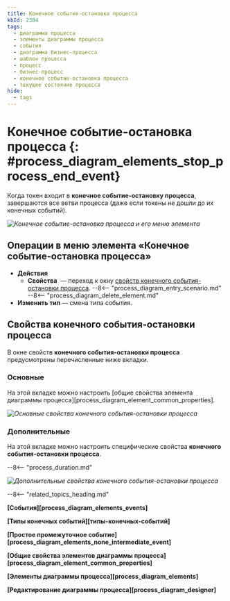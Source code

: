 ```yaml
---
title: Конечное событие-остановка процесса
kbId: 2384
tags:
  - диаграмма процесса
  - элементы диаграммы процесса
  - события
  - диаграмма бизнес-процесса
  - шаблон процесса
  - процесс
  - бизнес-процесс
  - конечное событие-остановка процесса
  - текущее состояние процесса
hide:
  - tags
---
```


# Конечное событие-остановка процесса {: #process_diagram_elements_stop_process_end_event}

Когда токен входит в **конечное событие-остановку процесса**, завершаются все ветви процесса (даже если токены не дошли до их конечных событий).

*![Конечное событие-остановка процесса и его меню элемента](stop_process_end_event.png)*

## Операции в меню элемента «Конечное событие-остановка процесса»

- **Действия**
     - **Свойства** <i class="fa-light fa-gear"></i> — переход к окну [свойств конечного события-остановки процесса](#свойства-конечного-события-остановки-процесса).
    --8<-- "process_diagram_entry_scenario.md"
    --8<-- "process_diagram_delete_element.md"
- **Изменить тип** — смена типа события.

## Свойства конечного события-остановки процесса

В  окне свойств **конечного события-остановки процесса** предусмотрены перечисленные ниже вкладки.

### Основные

На этой вкладке можно настроить [общие свойства элемента диаграммы процесса][process_diagram_element_common_properties].

*![Основные свойства конечного события-остановки процесса](stop_process_end_event_general_properties.png)*

### Дополнительные

На этой вкладке можно настроить специфические свойства **конечного события-остановки процесса**.

--8<-- "process_duration.md"

*![Дополнительные свойства конечного события-остановки процесса](stop_process_end_event_advanced_properties.png)*

--8<-- "related_topics_heading.md"

**[События][process_diagram_elements_events]**

**[Типы конечных событий][типы-конечных-событий]**

**[Простое промежуточное событие][process_diagram_elements_none_intermediate_event]**

**[Общие свойства элементов диаграммы процесса][process_diagram_element_common_properties]**

**[Элементы диаграммы процесса][process_diagram_elements]**

**[Редактирование диаграммы процесса][process_diagram_designer]**
